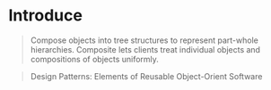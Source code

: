 # Introduce
> Compose objects into tree structures to represent part-whole hierarchies. Composite lets clients treat individual objects and compositions of objects uniformly.

> Design Patterns: Elements of Reusable Object-Orient Software

